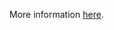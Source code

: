 More information [here](https://docs.prismacloud.io/en/enterprise-edition/policy-reference/panos-policies/panos-policies-index/ansible-panos-4).
